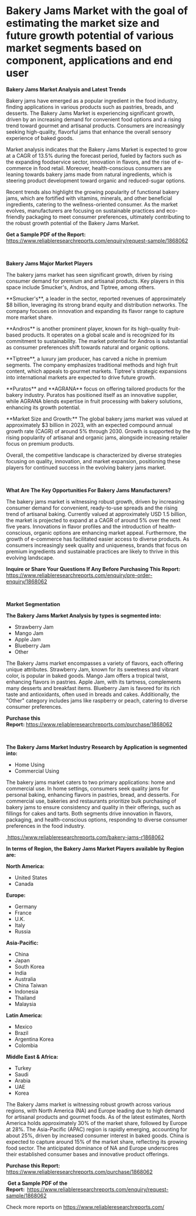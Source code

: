 <p><h1>Bakery Jams Market with the goal of estimating the market size and future growth potential of various market segments based on component, applications and end user</h1></p><p><strong>Bakery Jams Market Analysis and Latest Trends</strong></p>
<p><p>Bakery jams have emerged as a popular ingredient in the food industry, finding applications in various products such as pastries, breads, and desserts. The Bakery Jams Market is experiencing significant growth, driven by an increasing demand for convenient food options and a rising trend toward gourmet and artisanal products. Consumers are increasingly seeking high-quality, flavorful jams that enhance the overall sensory experience of baked goods.</p><p>Market analysis indicates that the Bakery Jams Market is expected to grow at a CAGR of 13.5% during the forecast period, fueled by factors such as the expanding foodservice sector, innovation in flavors, and the rise of e-commerce in food retail. Moreover, health-conscious consumers are leaning towards bakery jams made from natural ingredients, which is steering product development toward organic and reduced-sugar options. </p><p>Recent trends also highlight the growing popularity of functional bakery jams, which are fortified with vitamins, minerals, and other beneficial ingredients, catering to the wellness-oriented consumer. As the market evolves, manufacturers are focusing on sustainable practices and eco-friendly packaging to meet consumer preferences, ultimately contributing to the robust growth potential of the Bakery Jams Market.</p></p>
<p><strong>Get a Sample PDF of the Report:&nbsp;</strong> <a href="https://www.reliableresearchreports.com/enquiry/request-sample/1868062?utm_campaign=3079&utm_medium=2&utm_source=Github&utm_content=ia&utm_term=27032025&utm_id=bakery-jams">https://www.reliableresearchreports.com/enquiry/request-sample/1868062</a></p>
<p>&nbsp;</p>
<p><strong>Bakery Jams Major Market Players</strong></p>
<p><p>The bakery jams market has seen significant growth, driven by rising consumer demand for premium and artisanal products. Key players in this space include Smucker's, Andros, and Tiptree, among others. </p><p>**Smucker's**, a leader in the sector, reported revenues of approximately $8 billion, leveraging its strong brand equity and distribution networks. The company focuses on innovation and expanding its flavor range to capture more market share.</p><p>**Andros** is another prominent player, known for its high-quality fruit-based products. It operates on a global scale and is recognized for its commitment to sustainability. The market potential for Andros is substantial as consumer preferences shift towards natural and organic options.</p><p>**Tiptree**, a luxury jam producer, has carved a niche in premium segments. The company emphasizes traditional methods and high fruit content, which appeals to gourmet markets. Tiptree's strategic expansions into international markets are expected to drive future growth.</p><p>**Puratos** and **AGRANA** focus on offering tailored products for the bakery industry. Puratos has positioned itself as an innovative supplier, while AGRANA blends expertise in fruit processing with bakery solutions, enhancing its growth potential.</p><p>**Market Size and Growth:** The global bakery jams market was valued at approximately $3 billion in 2023, with an expected compound annual growth rate (CAGR) of around 5% through 2030. Growth is supported by the rising popularity of artisanal and organic jams, alongside increasing retailer focus on premium products.</p><p>Overall, the competitive landscape is characterized by diverse strategies focusing on quality, innovation, and market expansion, positioning these players for continued success in the evolving bakery jams market.</p></p>
<p>&nbsp;</p>
<p><strong>What Are The Key Opportunities For Bakery Jams Manufacturers?</strong></p>
<p><p>The bakery jams market is witnessing robust growth, driven by increasing consumer demand for convenient, ready-to-use spreads and the rising trend of artisanal baking. Currently valued at approximately USD 1.5 billion, the market is projected to expand at a CAGR of around 5% over the next five years. Innovations in flavor profiles and the introduction of health-conscious, organic options are enhancing market appeal. Furthermore, the growth of e-commerce has facilitated easier access to diverse products. As consumers increasingly seek quality and uniqueness, brands that focus on premium ingredients and sustainable practices are likely to thrive in this evolving landscape.</p></p>
<p><strong>Inquire or Share Your Questions If Any Before Purchasing This Report:</strong> <a href="https://www.reliableresearchreports.com/enquiry/pre-order-enquiry/1868062?utm_campaign=3079&utm_medium=2&utm_source=Github&utm_content=ia&utm_term=27032025&utm_id=bakery-jams">https://www.reliableresearchreports.com/enquiry/pre-order-enquiry/1868062</a></p>
<p>&nbsp;</p>
<p><strong>Market Segmentation</strong></p>
<p><strong>The Bakery Jams Market Analysis by types is segmented into:</strong></p>
<p><ul><li>Strawberry Jam</li><li>Mango Jam</li><li>Apple Jam</li><li>Blueberry Jam</li><li>Other</li></ul></p>
<p><p>The Bakery Jams market encompasses a variety of flavors, each offering unique attributes. Strawberry Jam, known for its sweetness and vibrant color, is popular in baked goods. Mango Jam offers a tropical twist, enhancing flavors in pastries. Apple Jam, with its tartness, complements many desserts and breakfast items. Blueberry Jam is favored for its rich taste and antioxidants, often used in breads and cakes. Additionally, the "Other" category includes jams like raspberry or peach, catering to diverse consumer preferences.</p></p>
<p><strong>Purchase this Report:&nbsp;</strong><a href="https://www.reliableresearchreports.com/purchase/1868062?utm_campaign=3079&utm_medium=2&utm_source=Github&utm_content=ia&utm_term=27032025&utm_id=bakery-jams">https://www.reliableresearchreports.com/purchase/1868062</a></p>
<p>&nbsp;</p>
<p><strong>The Bakery Jams Market Industry Research by Application is segmented into:</strong></p>
<p><ul><li>Home Using</li><li>Commercial Using</li></ul></p>
<p><p>The bakery jams market caters to two primary applications: home and commercial use. In home settings, consumers seek quality jams for personal baking, enhancing flavors in pastries, bread, and desserts. For commercial use, bakeries and restaurants prioritize bulk purchasing of bakery jams to ensure consistency and quality in their offerings, such as fillings for cakes and tarts. Both segments drive innovation in flavors, packaging, and health-conscious options, responding to diverse consumer preferences in the food industry.</p></p>
<p><a href="https://www.reliableresearchreports.com/bakery-jams-r1868062?utm_campaign=3079&utm_medium=2&utm_source=Github&utm_content=ia&utm_term=27032025&utm_id=bakery-jams">&nbsp;https://www.reliableresearchreports.com/bakery-jams-r1868062</a></p>
<p><strong>In terms of Region, the Bakery Jams Market Players available by Region are:</strong></p>
<p>
    <p> <strong> North America: </strong>
        <ul>
            <li>United States</li>
            <li>Canada</li>
        </ul>
        </p> 
    <p> <strong> Europe: </strong>
        <ul>
            <li>Germany</li>
            <li>France</li>
            <li>U.K.</li>
            <li>Italy</li>
            <li>Russia</li>
        </ul>
        </p> 
    <p> <strong> Asia-Pacific: </strong>
        <ul>
            <li>China</li>
            <li>Japan</li>
            <li>South Korea</li>
            <li>India</li>
            <li>Australia</li>
            <li>China Taiwan</li>
            <li>Indonesia</li>
            <li>Thailand</li>
            <li>Malaysia</li>
        </ul>
        </p> 
    <p> <strong> Latin America: </strong>
        <ul>
            <li>Mexico</li>
            <li>Brazil</li>
            <li>Argentina Korea</li>
            <li>Colombia</li>
        </ul>
        </p> 
    <p> <strong> Middle East & Africa: </strong>
        <ul>
            <li>Turkey</li>
            <li>Saudi</li>
            <li>Arabia</li>
            <li>UAE</li>
            <li>Korea</li>
        </ul>
    </p>
    </p>
<p><p>The Bakery Jams market is witnessing robust growth across various regions, with North America (NA) and Europe leading due to high demand for artisanal products and gourmet foods. As of the latest estimates, North America holds approximately 30% of the market share, followed by Europe at 28%. The Asia-Pacific (APAC) region is rapidly emerging, accounting for about 25%, driven by increased consumer interest in baked goods. China is expected to capture around 15% of the market share, reflecting its growing food sector. The anticipated dominance of NA and Europe underscores their established consumer bases and innovative product offerings.</p></p>
<p><strong>Purchase this Report: </strong><a href="https://www.reliableresearchreports.com/purchase/1868062?utm_campaign=3079&utm_medium=2&utm_source=Github&utm_content=ia&utm_term=27032025&utm_id=bakery-jams">https://www.reliableresearchreports.com/purchase/1868062</a></p>
<p>&nbsp;<strong>Get a Sample PDF of the Report:&nbsp;&nbsp;</strong><a href="https://www.reliableresearchreports.com/enquiry/request-sample/1868062?utm_campaign=3079&utm_medium=2&utm_source=Github&utm_content=ia&utm_term=27032025&utm_id=bakery-jams">https://www.reliableresearchreports.com/enquiry/request-sample/1868062</a></p>
<p><strong></strong></p>
<p>Check more reports on <a href="https://www.reliableresearchreports.com/?utm_campaign=3079&utm_medium=2&utm_source=Github&utm_content=ia&utm_term=27032025&utm_id=bakery-jams">https://www.reliableresearchreports.com/</a></p>